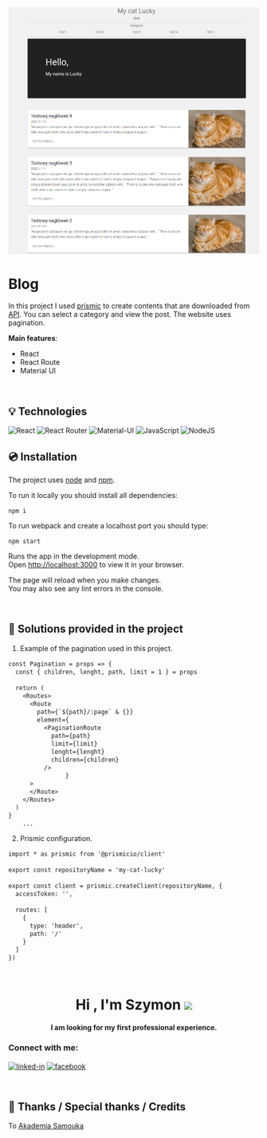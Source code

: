 ![Blog](./public/img.png)


# Blog

In this project I used [prismic](https://prismic.io/) to create contents that are downloaded from [API](https://prismic.io/docs/technologies/introduction-to-the-content-query-api). You can select a category and view the post. The website uses pagination.


**Main features**:
- React
- React Route
- Material UI

&nbsp;
 
## 💡 Technologies

![React](https://img.shields.io/badge/react-%2320232a.svg?style=for-the-badge&logo=react&logoColor=%2361DAFB)
![React Router](https://img.shields.io/badge/React_Router-CA4245?style=for-the-badge&logo=react-router&logoColor=white)
![Material-UI](https://img.shields.io/badge/material--ui-2361DAFB?style=for-the-badge&logo=material-ui&logoColor=%2361DAFB)
![JavaScript](https://img.shields.io/badge/javascript-%23323330.svg?style=for-the-badge&logo=javascript&logoColor=%23F7DF1E)
![NodeJS](https://img.shields.io/badge/node.js-6DA55F?style=for-the-badge&logo=node.js&logoColor=white)
&nbsp;
 
## 💿 Installation

The project uses [node](https://nodejs.org/en/) and [npm](https://www.npmjs.com/). 
&nbsp;

To run it locally you should install all dependencies:

    npm i

To run webpack and create a localhost port you should type:

    npm start
    
Runs the app in the development mode.\
Open [http://localhost:3000](http://localhost:3000) to view it in your browser.

The page will reload when you make changes.\
You may also see any lint errors in the console.
&nbsp;


&nbsp;

## 🤔 Solutions provided in the project

1. Example of the pagination used in this project.
```
const Pagination = props => {
  const { children, lenght, path, limit = 1 } = props

  return (
    <Routes>
      <Route
        path={`${path}/:page` & {}}
        element={
          <PaginationRoute
            path={path}
            limit={limit}
            lenght={lenght}
            children={children}
          />
                }
      >
      </Route>
    </Routes>
  )
}
	...
```

2. Prismic configuration.
```
import * as prismic from '@prismicio/client'

export const repositoryName = 'my-cat-lucky'

export const client = prismic.createClient(repositoryName, {
  accessToken: '',

  routes: [
    {
      type: 'header',
      path: '/'
    }
  ]
})

```
&nbsp;
 
<h1 align="center">Hi , I'm Szymon <img src="https://media.giphy.com/media/hvRJCLFzcasrR4ia7z/giphy.gif" width="35"></h1>
<h4 align="center">I am looking for my first professional experience.</h4>

 <h3>Connect with me:</h3>

[<img align="center" alt="linked-in" src="https://img.shields.io/badge/linkedin-%230077B5.svg?&style=for-the-badge&logo=linkedin&logoColor=white" />](https://www.linkedin.com/in/sludwikowski) 
[<img align="center" alt="facebook" src="https://img.shields.io/badge/facebook-%231877F2.svg?&style=for-the-badge&logo=facebook&logoColor=white" />](https://www.facebook.com/szymonludwikowskii/)


&nbsp;

## 👏 Thanks / Special thanks / Credits

To  [Akademia Samouka](https://akademiasamouka.pl/) 
